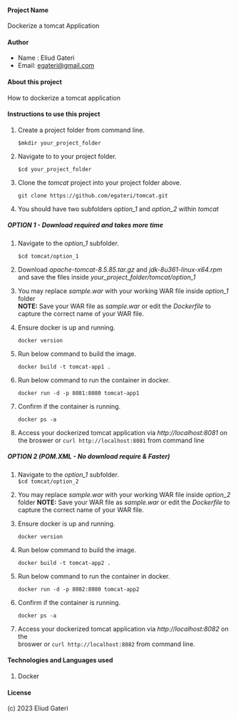 #### Project Name
Dockerize a tomcat Application
#### Author
 - Name : Eliud Gateri
 - Email: egateri@gmail.com
#### About this project
How to dockerize a tomcat application
#### Instructions to use this project  
1. Create a project folder from command line.      
    
    `$mkdir your_project_folder`   
    
2. Navigate to to your project folder.      
   
    `$cd your_project_folder`

2.  Clone the _tomcat_ project into your project folder above.    
        
    `git clone https://github.com/egateri/tomcat.git`    

 3. You should have two subfolders *option_1* and *option_2* within _tomcat_   
          
   

 ##### OPTION 1   - Download required and takes more time
 1. Navigate to the *option_1* subfolder.  
    
    `$cd tomcat/option_1`    
       
 2. Download _apache-tomcat-8.5.85.tar.gz_ and _jdk-8u361-linux-x64.rpm_ and save the files inside *your_project_folder/tomcat/option_1*   

 3. You may replace _sample.war_ with your working WAR file inside *option_1*  
   folder    
   **NOTE:** Save your WAR file as _sample.war_ or edit the _Dockerfile_ to capture the correct name of your WAR file.   
      
5. Ensure docker is up and running.  
      
   `docker version` 
     
5. Run below command to build the image.   
     
   `docker build -t tomcat-app1 .`   
       
6. Run below command to run the container in docker.   
       
   `docker run -d -p 8081:8080 tomcat-app1`   
      
7. Confirm if the container is running.    
       
   `docker ps -a`   
     
8. Access your dockerized tomcat application via *http://localhost:8081* on    
    the  broswer or  `curl http://localhost:8081` from command line   
      

 ##### OPTION 2 (POM.XML - No download require & Faster)    

       
           
    
  1. Navigate to the *option_1* subfolder.   
    `$cd tomcat/option_2`    
  2. You may replace _sample.war_ with your working WAR file inside *option_2* folder
   **NOTE:** Save your WAR file as _sample.war_ or edit the _Dockerfile_ to capture the correct name of your WAR file.  
        
  3. Ensure docker is up and running.  
      
      `docker version` 
     
5. Run below command to build the image.     
       
    `docker build -t tomcat-app2 .`   
         
6. Run below command to run the container in docker.   
       
    `docker run -d -p 8082:8080 tomcat-app2`   
      
7. Confirm if the container is running.    
       
    `docker ps -a`   
     
8. Access your dockerized tomcat application via *http://localhost:8082* on the  
   broswer or   `curl http://localhost:8082` from command line.   
 
#### Technologies and Languages used
 1. Docker
####  License
(c) 2023 Eliud Gateri

